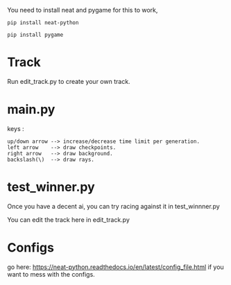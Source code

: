 You need to install neat and pygame for this to work,

```pip install neat-python```

```pip install pygame```

# Track

Run edit_track.py to create your own track.

# main.py

keys :

    up/down arrow --> increase/decrease time limit per generation.
    left arrow    --> draw checkpoints.
    right arrow   --> draw background.
    backslash(\)  --> draw rays.

# test_winner.py

Once you have a decent ai, you can try racing against it in test_winnner.py

You can edit the track here in edit_track.py 


# Configs

go here: https://neat-python.readthedocs.io/en/latest/config_file.html if you want to mess with the configs.
